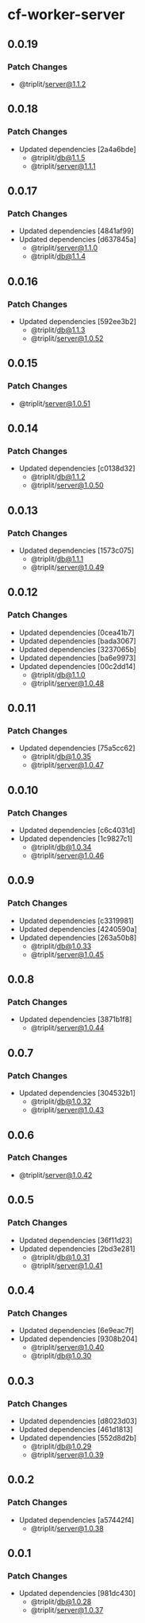# cf-worker-server

## 0.0.19

### Patch Changes

- @triplit/server@1.1.2

## 0.0.18

### Patch Changes

- Updated dependencies [2a4a6bde]
  - @triplit/db@1.1.5
  - @triplit/server@1.1.1

## 0.0.17

### Patch Changes

- Updated dependencies [4841af99]
- Updated dependencies [d637845a]
  - @triplit/server@1.1.0
  - @triplit/db@1.1.4

## 0.0.16

### Patch Changes

- Updated dependencies [592ee3b2]
  - @triplit/db@1.1.3
  - @triplit/server@1.0.52

## 0.0.15

### Patch Changes

- @triplit/server@1.0.51

## 0.0.14

### Patch Changes

- Updated dependencies [c0138d32]
  - @triplit/db@1.1.2
  - @triplit/server@1.0.50

## 0.0.13

### Patch Changes

- Updated dependencies [1573c075]
  - @triplit/db@1.1.1
  - @triplit/server@1.0.49

## 0.0.12

### Patch Changes

- Updated dependencies [0cea41b7]
- Updated dependencies [bada3067]
- Updated dependencies [3237065b]
- Updated dependencies [ba6e9973]
- Updated dependencies [00c2dd14]
  - @triplit/db@1.1.0
  - @triplit/server@1.0.48

## 0.0.11

### Patch Changes

- Updated dependencies [75a5cc62]
  - @triplit/db@1.0.35
  - @triplit/server@1.0.47

## 0.0.10

### Patch Changes

- Updated dependencies [c6c4031d]
- Updated dependencies [1c9827c1]
  - @triplit/db@1.0.34
  - @triplit/server@1.0.46

## 0.0.9

### Patch Changes

- Updated dependencies [c3319981]
- Updated dependencies [4240590a]
- Updated dependencies [263a50b8]
  - @triplit/db@1.0.33
  - @triplit/server@1.0.45

## 0.0.8

### Patch Changes

- Updated dependencies [3871b1f8]
  - @triplit/server@1.0.44

## 0.0.7

### Patch Changes

- Updated dependencies [304532b1]
  - @triplit/db@1.0.32
  - @triplit/server@1.0.43

## 0.0.6

### Patch Changes

- @triplit/server@1.0.42

## 0.0.5

### Patch Changes

- Updated dependencies [36f11d23]
- Updated dependencies [2bd3e281]
  - @triplit/db@1.0.31
  - @triplit/server@1.0.41

## 0.0.4

### Patch Changes

- Updated dependencies [6e9eac7f]
- Updated dependencies [9308b204]
  - @triplit/server@1.0.40
  - @triplit/db@1.0.30

## 0.0.3

### Patch Changes

- Updated dependencies [d8023d03]
- Updated dependencies [461d1813]
- Updated dependencies [552d8d2b]
  - @triplit/db@1.0.29
  - @triplit/server@1.0.39

## 0.0.2

### Patch Changes

- Updated dependencies [a57442f4]
  - @triplit/server@1.0.38

## 0.0.1

### Patch Changes

- Updated dependencies [981dc430]
  - @triplit/db@1.0.28
  - @triplit/server@1.0.37
